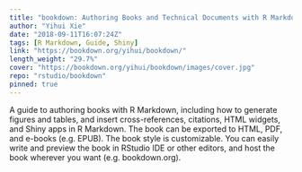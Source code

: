 ```yaml
---
title: "bookdown: Authoring Books and Technical Documents with R Markdown"
author: "Yihui Xie"
date: "2018-09-11T16:07:24Z"
tags: [R Markdown, Guide, Shiny]
link: "https://bookdown.org/yihui/bookdown/"
length_weight: "29.7%"
cover: "https://bookdown.org/yihui/bookdown/images/cover.jpg"
repo: "rstudio/bookdown"
pinned: true
---
```


A guide to authoring books with R Markdown, including how to generate figures and tables, and insert cross-references, citations, HTML widgets, and Shiny apps in R Markdown. The book can be exported to HTML, PDF, and e-books (e.g. EPUB). The book style is customizable. You can easily write and preview the book in RStudio IDE or other editors, and host the book wherever you want (e.g. bookdown.org).
